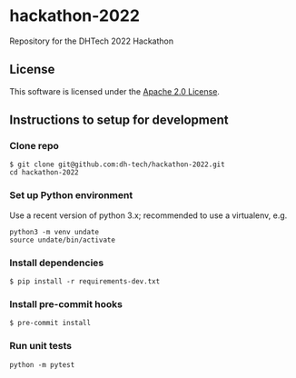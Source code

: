# hackathon-2022

Repository for the DHTech 2022 Hackathon


## License

This software is licensed under the [Apache 2.0 License](LICENSE.md).

## Instructions to setup for development

### Clone repo
```
$ git clone git@github.com:dh-tech/hackathon-2022.git
cd hackathon-2022
```

### Set up Python environment
Use a recent version of python 3.x; recommended to use a virtualenv, e.g.
```
python3 -m venv undate
source undate/bin/activate
```

### Install dependencies
```
$ pip install -r requirements-dev.txt
```

### Install pre-commit hooks
```
$ pre-commit install
```

### Run unit tests
```
python -m pytest
```